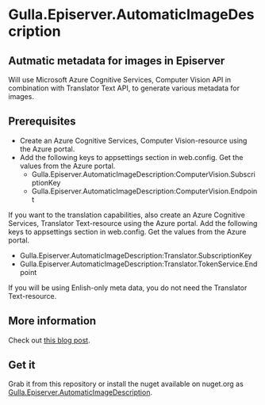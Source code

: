 # Gulla.Episerver.AutomaticImageDescription

## Autmatic metadata for images in Episerver
Will use Microsoft Azure Cognitive Services, Computer Vision API in combination with Translator Text API, to generate various metadata for images.


## Prerequisites
* Create an Azure Cognitive Services, Computer Vision-resource using the Azure portal.
* Add the following keys to appsettings section in web.config. Get the values from the Azure portal.  
  - Gulla.Episerver.AutomaticImageDescription:ComputerVision.SubscriptionKey
  - Gulla.Episerver.AutomaticImageDescription:ComputerVision.Endpoint

If you want to the translation capabilities, also create an Azure Cognitive Services, Translator Text-resource using the Azure portal. Add the following keys to appsettings section in web.config. Get the values from the Azure portal.  
  - Gulla.Episerver.AutomaticImageDescription:Translator.SubscriptionKey
  - Gulla.Episerver.AutomaticImageDescription:Translator.TokenService.Endpoint
  
 If you will be using Enlish-only meta data, you do not need the Translator Text-resource. 

## More information
Check out [this blog post](https://blog.novacare.no/episerver-automatic-image-meta-data).

## Get it
Grab it from this repository or install the nuget available on nuget.org as [Gulla.Episerver.AutomaticImageDescription](https://www.nuget.org/).
